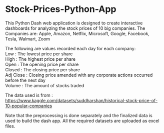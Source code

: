 # Stock-Prices-Python-App
This Python Dash web application is designed to create interactive dashboards for analyzing the stock prices of 10 big companies.
The Companies are: Apple, Amazon, Netflix, Microsoft, Google, Facebook, Tesla, Walmart, Zoom

The following are values recorded each day for each company:  
                        Low : The lowest price per share       
                        High : The highest price per share     
                        Open : The opening price per share        
                        Closed : The closing price per share            
                        Adj Close : Closing price amended with any corporate actions occurred before the next day  
                        Volume : The amount of stocks traded

The data used is from : https://www.kaggle.com/datasets/suddharshan/historical-stock-price-of-10-popular-companies

Note that the preprocessing is done separately and the finalized data is used to build the dash app. All the required datasets are uploaded as excel files.
